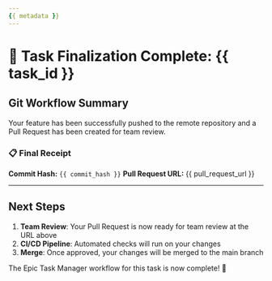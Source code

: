 ```yaml
---
{{ metadata }}
---
```


# 🎉 Task Finalization Complete: {{ task_id }}

## Git Workflow Summary

Your feature has been successfully pushed to the remote repository and a Pull Request has been created for team review.

### 📋 Final Receipt

**Commit Hash:** `{{ commit_hash }}`
**Pull Request URL:** {{ pull_request_url }}

---

## Next Steps

1. **Team Review**: Your Pull Request is now ready for team review at the URL above
2. **CI/CD Pipeline**: Automated checks will run on your changes
3. **Merge**: Once approved, your changes will be merged to the main branch

The Epic Task Manager workflow for this task is now complete! 🚀
